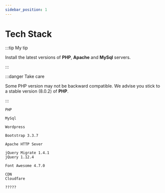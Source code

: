 ```yaml
---
sidebar_position: 1
---
```


# Tech Stack

:::tip My tip

Install the latest versions of **PHP**, **Apache** and **MySql** servers.

:::

:::danger Take care

Some PHP version may not be backward compatible. We advise you stick to a stable version (8.0.2) of **PHP**.

:::

```mdx title="Programming Language"
PHP
```

```mdx title="Database"
MySql
```

```mdx title="CMS"
Wordpress
```

```mdx title="UI Framework"
Bootstrap 3.3.7
```

```mdx title="Web Server"
Apache HTTP Sever
```

```mdx title="JavaScrip Libraries"
jQuery Migrate 1.4.1
jQuery 1.12.4
```

```mdx title="Front Script"
Font Awesome 4.7.0
```

```mdx title="CDN"
CDN
Cloudfare
```

```mdx title="SSL/TLS certificate authorities"
?????
```

